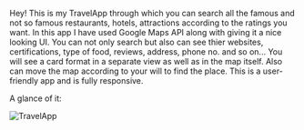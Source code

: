 Hey!
This is my TravelApp through which you can search all the famous and not so famous restaurants, hotels, attractions according to the ratings you want.
In this app I have used Google Maps API along with giving it a nice looking UI.
You can not only search but also can see thier websites, certifications, type of food, reviews, address, phone no. and so on...
You will see a card format in a separate view as well as in the map itself. Also can move the map according to your will to find the place.
This is a user-friendly app and is fully responsive.

A glance of it:

![TravelApp](https://user-images.githubusercontent.com/83290371/180951972-bd3ffd74-27f3-4493-9a05-45615af21d6d.png)


